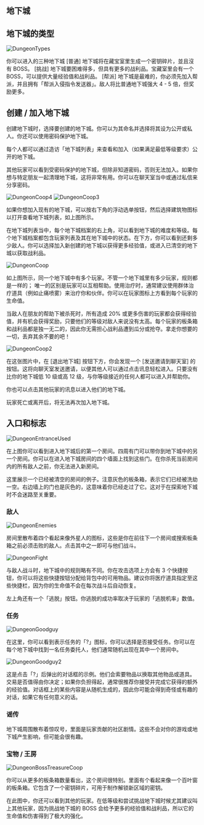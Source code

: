 ## 地下城

## 地下城的类型
  
![DungeonTypes](/resources/mobile-tutorial/DungeonTypes.png)
  
你可以进入的三种地下城
[普通] 地下城将在藏宝室里生成一个密钥碎片，並且沒有 BOSS。
[挑战] 地下城要困难得多，但具有更多的战利品。宝藏室里会有一个 BOSS，可以提供大量经验值和战利品。
[帮派] 地下城是最难的，你必须先加入帮派，并且拥有「帮派入侵指令发送器」。敌人将比普通地下城强大 4 - 5 倍，但奖励更多。

## 创建 / 加入地下城
  
创建地下城时，选择要创建的地下城。你可以为其命名并选择将其设为公开或私人。你还可以使用密码保护地下城。

每个人都可以通过造访「地下城列表」来查看和加入（如果满足最低等级要求）公开的地下城。

其他玩家可以看到受密码保护的地下城，但除非知道密码，否则无法加入。如果你想与特定朋友一起清理地下城，这将非常有用。你可以在聊天室当中或通过私信来分享密码。

![DungeonCoop4](/resources/mobile-tutorial/DungeonCoop4.png)
![DungeonCoop3](/resources/mobile-tutorial/DungeonCoop3.png)

如果你想加入现有的地下城，可以按右下角的浮动选单按钮，然后选择建筑物图标以打开查看地下城列表，如上图所示。

在地下城列表当中，每个地下城档案的右上角，可以看到地下城的难度和等级。每个地下城档案都包含玩家列表及其在地下城中的状态。在下方，你可以看到还剩多少敌人。你可以选择加入新创建的地下城以获得更多经验值，或进入已清空的地下城以获取战利品。
 
![DungeonCoop](/resources/mobile-tutorial/DungeonCoop.png)
  
如上图所示，同一个地下城中有多个玩家。不管一个地下城里有多少玩家，规则都是一样的； 唯一的区别是玩家可以互相帮助。使用治疗时，通常建议使用群体治疗道具（例如止痛喷雾）来治疗你和伙伴。你可以在玩家图标上方看到每个玩家的生命值。

当敌人在朋友的帮助下被杀死时，所有造成 20% 或更多伤害的玩家都会获得经验值，并有机会获得奖励，只要他们的等级对敌人来说没有太高。每个玩家的板条箱和战利品都是独一无二的，因此你无需担心战利品遭到瓜分或抢夺。拿走你想要的一切，丢弃其余不要的吧！

![DungeonCoop2](/resources/mobile-tutorial/DungeonCoop2.png)

在这张图片中，在 [退出地下城] 按钮下方，你会发现一个 [发送邀请到聊天室] 的按钮。这将向聊天室发送邀请，以便其他人可以通过点击讯息轻松进入。只要没有比你的地下城低 10 级或高 12 级，与你等级接近的任何人都可以进入并帮助你。

你也可以点击其他玩家的讯息以进入他们的地下城。

玩家死亡或离开后，将无法再次加入地下城。
  
## 入口和标志
  
![DungeonEntranceUsed](/resources/mobile-tutorial/DungeonEntranceUsed.png)
  
在上图你可以看到进入地下城后的第一个房间。四周有门可以带你到地下城中的另一个房间。你可以在进入地下城房间的四个墙面上找到这些门。在你杀死当前房间内的所有敌人之前，你无法进入新房间。

这里展示一个已经被清空的房间的例子。注意灰色的板条箱，表示它们已经被洗劫一空。右边墙上的门也是灰色的，这意味着你已经走过了它。这对于在探索地下城时不会迷路至关重要。

### 敌人
  
![DungeonEnemies](/resources/mobile-tutorial/DungeonEnemies.png)
  
房间里散布着四个看起来像外星人的图标，这些是你在前往下一个房间或搜索板条箱之前必须击败的敌人。点击其中之一即可与他们战斗。

![DungeonFight](/resources/mobile-tutorial/DungeonFight.png)
  
与敌人战斗时，地下城中的规则略有不同。你在攻击选项上方会有 3 个快捷按钮，你可以将这些快捷按钮分配给背包中的可用物品。建议你将医疗道具指定至这些快捷栏，因为你的生命值不会在每次战斗后自动恢复。

左上角还有一个「逃脱」按钮。你逃脱的成功率取决于玩家的「逃脱机率」数值。
 
### 任务
  
![DungeonGoodguy](/resources/mobile-tutorial/DungeonGoodguy.png)
  
在这里，你可以看到表示任务的「?」图标，你可以选择是否接受任务。你可以在每个地下城中找到一名任务委托人，他们通常随机出现在其中一个房间中。
  
![DungeonGoodguy2](/resources/mobile-tutorial/DungeonGoodguy2.png)
  
这是点击「?」后弹出的对话框的示例。他们会索要物品以换取其他物品或道具。交易是否值得由你决定；如果你负担得起，通常很推荐你接受并完成它获得的额外的经验值。对话框上的某些内容是从随机生成的，因此你可能会得到奇怪或有趣的对话，如果它有任何意义的话。

### 谣传

地下城周围散布着惊叹号，里面是玩家贡献的社区剧情。这些不会对你的游戏或地下城产生影响，但可能会很有趣。

### 宝物 / 王房
  
![DungeonBossTreasureCoop](/resources/mobile-tutorial/DungeonBossTreasureCoop.png)
  
你可以从更多的板条箱数量看出，这个房间很特别。里面有个看起来像一个百叶窗的板条箱。它包含了一个密钥碎片，可用于制作解锁新区域的密钥。

在此图中，你还可以看到其他的玩家。在低等级和尝试挑战地下城时候尤其建议叫上其他玩家，因为挑战地下城的 BOSS 会给予更多的经验值和战利品，所以它的生命值和伤害得到了极大的强化。
